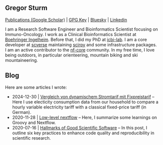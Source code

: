 ## Gregor Sturm

[Publications (Google Scholar)](https://scholar.google.ch/citations?user=M3rbsosAAAAJ) | 
[GPG Key](https://grst.github.io/assets/public_mail-at-gregor-sturm-de.gpg) | 
[Bluesky](https://bsky.app/profile/grst.bsky.social) | 
[Linkedin](https://www.linkedin.com/in/gregor-sturm-97b42b142/)

I am a Research Software Engineer and Bioinformatics Scientist focusing on Immuno-Oncology. I work as a Clinical Bioinformatics Scientist at [Boehringer Ingelheim](https://github.com/Boehringer-Ingelheim/). Before that, I did my PhD at [icbi-lab](https://github.com/icbi-lab/). I am a core developer at [scverse](https://github.com/scverse/) maintaining [scirpy](https://github.com/scverse/scirpy) and some infrastructure packages. I am an active contributor to the [nf-core](https://github.com/nf-core/) community. In my free time, I love being outdoors, in particular orienteering, mountain biking and ski mountaineering.

## Blog

Here are some articles I wrote:
 * 2024-12-30 | [Vergleich von dynamischem Stromtarif mit Fixpreistarif](https://grst.github.io/dynamischer-stromtarif/dynamischer-stromtarif.html) &ndash; Here I use electicity consumption data from our household to compare a hourly variable electricity tariff with a classical fixed-price tariff (in German). 
 * 2020-11-28 | [Low-level nextflow](https://grst.github.io/bioinformatics/2020/11/28/low-level-nextflow-hacking.html) &ndash; Here, I summarize some learnings on Groovy and Nextflow. 
 * 2020-07-16 | [Hallmarks of Good Scientific Software](https://grst.github.io/bioinformatics/2020/07/16/hallmarks-scientific-software.html) &ndash; In this post, I outline six key practices to enhance code quality and reproducibility in scientific research. 

